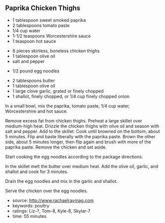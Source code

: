 Paprika Chicken Thighs
----------------------

- 1 tablespoon sweet smoked paprika
- 2 tablespoons tomato paste
- 1/4 cup water
- 1-1/2 teaspoons Worcestershire sauce
- 1 teaspoon hot sauce
<!-- -->
- 8 pieces skinless, boneless chicken thighs
- 1 tablespoon olive oil
- salt and pepper
<!-- -->
- 1/2 pound egg noodles
<!-- -->
- 2 tablespoons butter
- 1 tablespoon olive oil
- 1 large clove garlic, grated or finely chopped
- 1 shallot, finely chopped, or 1/4 cup finely chopped onion

In a small bowl, mix the paprika, tomato paste, 1/4 cup water,
Worcestershire and hot sauce.

Remove excess fat from chicken thighs.  Preheat a large skillet over
medium-high heat. Drizzle the chicken thighs with olive oil and season
with salt and pepper. Add to the skillet. Cook until browned on the
bottom, about 5 minutes. Flip and baste liberally with the paprika
paste. Brown the other side, about 5 minutes longer, then flip again
and brush with more of the paprika paste.  Remove the chicken and set
aside.

Start cooking the egg noodles according to the package directions.

In the skillet melt the butter over medium heat. Add the olive oil,
garlic, and shallot and cook for 3 minutes.

Drain the egg noodles and mix in the garlic and shallot.

Serve the chicken over the egg noodles.

- source: http://www.rachaelraymag.com
- keywords: poultry
- ratings: Liz-?, Tom-8, Kyle-8, Skylar-7
- time: 55 minutes
